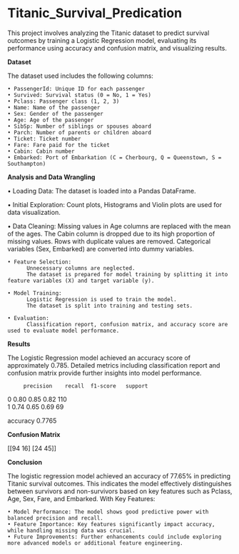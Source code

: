 # Titanic_Survival_Predication
This project involves analyzing the Titanic dataset to predict survival outcomes by training a Logistic Regression model, evaluating its performance using accuracy and confusion matrix, and visualizing results.

**Dataset**

The dataset used includes the following columns:

    • PassengerId: Unique ID for each passenger  
    • Survived: Survival status (0 = No, 1 = Yes)  
    • Pclass: Passenger class (1, 2, 3)  
    • Name: Name of the passenger  
    • Sex: Gender of the passenger  
    • Age: Age of the passenger  
    • SibSp: Number of siblings or spouses aboard  
    • Parch: Number of parents or children aboard  
    • Ticket: Ticket number  
    • Fare: Fare paid for the ticket  
    • Cabin: Cabin number  
    • Embarked: Port of Embarkation (C = Cherbourg, Q = Queenstown, S = Southampton)  

**Analysis and Data Wrangling**

   • Loading Data:
          The dataset is loaded into a Pandas DataFrame.
  
   • Initial Exploration:
          Count plots, Histograms and Violin plots are used for data visualization.
  
   • Data Cleaning:
          Missing values in Age columns are replaced with the mean of the ages.
          The Cabin column is dropped due to its high proportion of missing values.
          Rows with duplicate values are removed.
          Categorical variables (Sex, Embarked) are converted into dummy variables.
  
    • Feature Selection:
          Unnecessary columns are neglected.
          The dataset is prepared for model training by splitting it into feature variables (X) and target variable (y).
  
    • Model Training:
          Logistic Regression is used to train the model.
          The dataset is split into training and testing sets.
  
    • Evaluation:
          Classification report, confusion matrix, and accuracy score are used to evaluate model performance.
        
**Results**

The Logistic Regression model achieved an accuracy score of approximately 0.785. Detailed metrics including classification report and confusion matrix provide further insights into model performance.

         precision    recall  f1-score   support  

   0       0.80      0.85      0.82        110  
   1       0.74      0.65      0.69        69  

accuracy 0.7765

**Confusion Matrix**

[[94 16] [24 45]]

**Conclusion**

The logistic regression model achieved an accuracy of 77.65% in predicting Titanic survival outcomes. This indicates the model effectively distinguishes between survivors and non-survivors based on key features such as Pclass, Age, Sex, Fare, and Embarked. With Key Features:

    • Model Performance: The model shows good predictive power with balanced precision and recall.
    • Feature Importance: Key features significantly impact accuracy, while handling missing data was crucial.
    • Future Improvements: Further enhancements could include exploring more advanced models or additional feature engineering.
